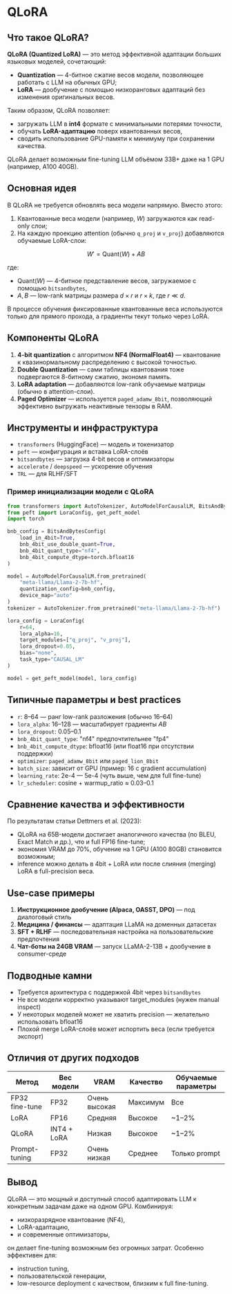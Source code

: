 # QLoRA

## Что такое QLoRA?
**QLoRA (Quantized LoRA)** — это метод эффективной адаптации больших языковых моделей, сочетающий:
- **Quantization** — 4-битное сжатие весов модели, позволяющее работать с LLM на обычных GPU;
- **LoRA** — дообучение с помощью низкоранговых адаптаций без изменения оригинальных весов.

Таким образом, QLoRA позволяет:
- загружать LLM в **int4** формате с минимальными потерями точности,
- обучать **LoRA-адаптацию** поверх квантованных весов,
- сводить использование GPU-памяти к минимуму при сохранении качества.

QLoRA делает возможным fine-tuning LLM объёмом 33B+ даже на 1 GPU (например, A100 40GB).

## Основная идея
В QLoRA не требуется обновлять веса модели напрямую. Вместо этого:
1. Квантованные веса модели (например, $W$) загружаются как read-only слои;
2. На каждую проекцию attention (обычно `q_proj` и `v_proj`) добавляются обучаемые LoRA-слои: 

$$
W' = \text{Quant}(W) + A B
$$

где:
- $\text{Quant}(W)$ — 4-битное представление весов, загружаемое с помощью `bitsandbytes`,
- $A, B$ — low-rank матрицы размера $d \times r$ и $r \times k$, где $r \ll d$.

В процессе обучения фиксированные квантованные веса используются только для прямого прохода, а градиенты текут только через LoRA.

## Компоненты QLoRA
1. **4-bit quantization** с алгоритмом **NF4 (NormalFloat4)** — квантование к квазинормальному распределению с высокой точностью.
2. **Double Quantization** — сами таблицы квантования тоже подвергаются 8-битному сжатию, экономя память.
3. **LoRA adaptation** — добавляются low-rank обучаемые матрицы (обычно в attention-слои).
4. **Paged Optimizer** — используется `paged_adamw_8bit`, позволяющий эффективно выгружать неактивные тензоры в RAM.

## Инструменты и инфраструктура
- `transformers` (HuggingFace) — модель и токенизатор
- `peft` — конфигурация и вставка LoRA-слоёв
- `bitsandbytes` — загрузка 4-bit весов и оптимизаторы
- `accelerate` / `deepspeed` — ускорение обучения
- `TRL` — для RLHF/SFT

### Пример инициализации модели с QLoRA
```python
from transformers import AutoTokenizer, AutoModelForCausalLM, BitsAndBytesConfig
from peft import LoraConfig, get_peft_model
import torch

bnb_config = BitsAndBytesConfig(
    load_in_4bit=True,
    bnb_4bit_use_double_quant=True,
    bnb_4bit_quant_type="nf4",
    bnb_4bit_compute_dtype=torch.bfloat16
)

model = AutoModelForCausalLM.from_pretrained(
    "meta-llama/Llama-2-7b-hf",
    quantization_config=bnb_config,
    device_map="auto"
)
tokenizer = AutoTokenizer.from_pretrained("meta-llama/Llama-2-7b-hf")

lora_config = LoraConfig(
    r=64,
    lora_alpha=16,
    target_modules=["q_proj", "v_proj"],
    lora_dropout=0.05,
    bias="none",
    task_type="CAUSAL_LM"
)

model = get_peft_model(model, lora_config)
```

## Типичные параметры и best practices
- `r`: 8–64 — ранг low-rank разложения (обычно 16–64)
- `lora_alpha`: 16–128 — масштабирует градиенты $AB$
- `lora_dropout`: 0.05–0.1
- `bnb_4bit_quant_type`: "nf4" предпочтительнее "fp4"
- `bnb_4bit_compute_dtype`: bfloat16 (или float16 при отсутствии поддержки)
- `optimizer`: `paged_adamw_8bit` или `paged_lion_8bit`
- `batch_size`: зависит от GPU (пример: 16 с gradient accumulation)
- `learning_rate`: 2e-4 — 5e-4 (чуть выше, чем для full fine-tune)
- `lr_scheduler`: cosine + warmup_ratio ≈ 0.03–0.1

## Сравнение качества и эффективности
По результатам статьи Dettmers et al. (2023):
- QLoRA на 65B-модели достигает аналогичного качества (по BLEU, Exact Match и др.), что и full FP16 fine-tune;
- экономия VRAM до 70%, обучение на 1 GPU (A100 80GB) становится возможным;
- inference можно делать в 4bit + LoRA или после слияния (merging) LoRA в full-precision веса.

## Use-case примеры
1. **Инструкционное дообучение (Alpaca, OASST, DPO)** — под диалоговый стиль
2. **Медицина / финансы** — адаптация LLaMA на доменных датасетах
3. **SFT + RLHF** — последовательная настройка на пользовательские предпочтения
4. **Чат-боты на 24GB VRAM** — запуск LLaMA-2-13B + дообучение в consumer-среде

## Подводные камни
- Требуется архитектура с поддержкой 4bit через `bitsandbytes`
- Не все модели корректно указывают target_modules (нужен manual inspect)
- У некоторых моделей может не хватить precision — желательно использовать bfloat16
- Плохой merge LoRA-слоёв может испортить веса (если требуется экспорт)

## Отличия от других подходов
| Метод          | Вес модели   | VRAM         | Качество        | Обучаемые параметры |
|----------------|--------------|--------------|------------------|----------------------|
| FP32 fine-tune | FP32         | Очень высокая | Максимум       | Все                 |
| LoRA           | FP16         | Средняя       | Высокое         | ~1–2%               |
| QLoRA          | INT4 + LoRA  | Низкая        | Высокое         | ~1–2%               |
| Prompt-tuning  | FP32         | Очень низкая  | Среднее         | Только prompt       |

## Вывод
QLoRA — это мощный и доступный способ адаптировать LLM к конкретным задачам даже на одном GPU. Комбинируя:
- низкоразрядное квантование (NF4),
- LoRA-адаптацию,
- и современные оптимизаторы,

он делает fine-tuning возможным без огромных затрат. Особенно эффективен для:
- instruction tuning,
- пользовательской генерации,
- low-resource deployment с качеством, близким к full fine-tuning.

